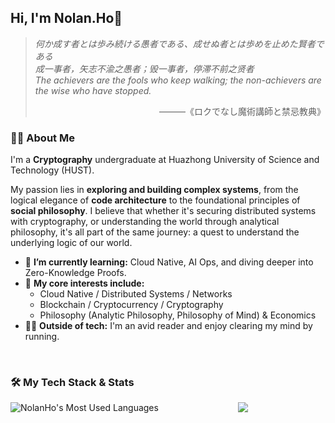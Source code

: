 ## Hi, I'm Nolan.Ho👋

> <p align="left"><em>
>     何か成す者とは歩み続ける愚者である、成せぬ者とは歩めを止めた賢者である
>     <br>
>     成一事者，矢志不渝之愚者；毁一事者，停滞不前之贤者
>     <br>
>     The achievers are the fools who keep walking; the non-achievers are the wise who have stopped.
> </em></p>
> <p align="right">
>     &mdash;&mdash;&mdash;《ロクでなし魔術講師と禁忌教典》
> </p>

### 👨‍💻 About Me

I'm a **Cryptography** undergraduate at Huazhong University of Science and Technology (HUST).

My passion lies in **exploring and building complex systems**, from the logical elegance of **code architecture** to the foundational principles of **social philosophy**. I believe that whether it's securing distributed systems with cryptography, or understanding the world through analytical philosophy, it's all part of the same journey: a quest to understand the underlying logic of our world.

- 🌱 **I’m currently learning:** Cloud Native, AI Ops, and diving deeper into Zero-Knowledge Proofs.
- 🔭 **My core interests include:**
  - Cloud Native / Distributed Systems / Networks
  - Blockchain / Cryptocurrency / Cryptography
  - Philosophy (Analytic Philosophy, Philosophy of Mind) & Economics
- 🏃‍♂️ **Outside of tech:** I'm an avid reader and enjoy clearing my mind by running.

<br/>

### 🛠️ My Tech Stack & Stats

<div>
    <div>
        <img align="left" src="https://github-readme-stats.vercel.app/api/top-langs?username=NolanHo&show_icons=true&count_private=true&theme=onedark" alt="NolanHo's Most Used Languages" />
    </div>
    <div style="text-align: center;">
        <img src="https://github-readme-stats.vercel.app/api?username=NolanHo&count_private=true&show_icons=true&hide_border=true&theme=onedark"/>  
    </div>
</div>

<div align="center">

